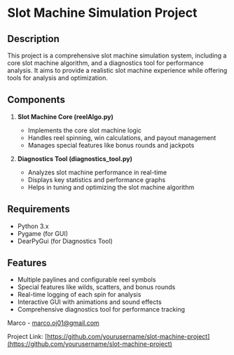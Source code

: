 # Slot Machine Simulation Project

## Description

This project is a comprehensive slot machine simulation system, including a core slot machine algorithm, and a diagnostics tool for performance analysis. It aims to provide a realistic slot machine experience while offering tools for analysis and optimization.

## Components

1. **Slot Machine Core (reelAlgo.py)**
   - Implements the core slot machine logic
   - Handles reel spinning, win calculations, and payout management
   - Manages special features like bonus rounds and jackpots

3. **Diagnostics Tool (diagnostics_tool.py)**
   - Analyzes slot machine performance in real-time
   - Displays key statistics and performance graphs
   - Helps in tuning and optimizing the slot machine algorithm

## Requirements

- Python 3.x
- Pygame (for GUI)
- DearPyGui (for Diagnostics Tool)

## Features

- Multiple paylines and configurable reel symbols
- Special features like wilds, scatters, and bonus rounds
- Real-time logging of each spin for analysis
- Interactive GUI with animations and sound effects
- Comprehensive diagnostics tool for performance tracking

Marco - marco.oj01@gmail.com

Project Link: [https://github.com/yourusername/slot-machine-project](https://github.com/yourusername/slot-machine-project)